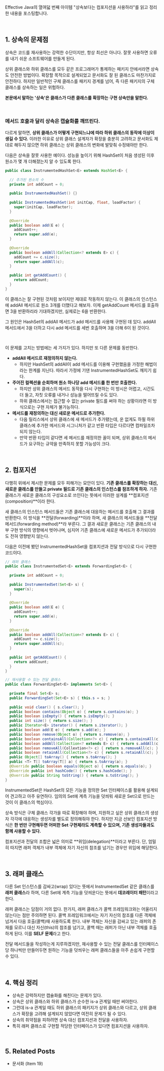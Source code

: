 Effective Java의 열여덟 번째 아이템 "상속보다는 컴포지션을 사용하라"를 읽고 정리한 내용을 포스팅합니다.

<br>

## 1. 상속의 문제점

상속은 코드를 재사용하는 강력한 수단이지만, 항상 최선은 아니다. 잘못 사용하면 오류를 내기 쉬운 소프트웨어를 만들게 된다.

상위 클래스와 하위 클래스를 모두 같은 프로그래머가 통제하는 패키지 안에서라면 상속도 안전한 방법이다. 확장할 목적으로 설계되었고 문서화도 잘 된 클래스도 마찬가지로 안전하다. 하지만 일반적인 구체 클래스를 패키지 경계를 넘어, 즉 다른 패키지의 구체 클래스를 상속하는 일은 위험하다. 

**본문에서 말하는 '상속'은 클래스가 다른 클래스를 확장하는 구현 상속만을 말한다.**

<br>

### 메서드 호출과 달리 상속은 캡슐화를 깨뜨린다.

다르게 말하면, **상위 클래스가 어떻게 구현되느냐에 따라 하위 클래스의 동작에 이상이 생길 수 있다.** 이러한 이유로 상위 클래스 설계자가 확장을 충분히 고려하고 문서화도 제대로 해두지 않으면 하위 클래스는 상위 클래스의 변화에 발맞춰 수정돼야만 한다.

다음은 상속을 잘못 사용한 예이다. 성능을 높이기 위해 HashSet이 처음 생성된 이후 원소가 몇 개 더해졌는지 알 수 있도록 한다. 

```java
public class InstrumentedHashSet<E> extends HashSet<E> {
  
  // 추가된 원소의 수
  private int addCount = 0;
  
  public InstrumentedHashSet() {}
  
  public InstrumentedHashSet(int initCap, float, loadFactor) {
    super(initCap, loadFactor);
  }
  
  @Override
  public boolean add(E e) {
    addCount++;
    return super.add(e);
  }
  
  @Override
  public boolean addAll(Collection<? extends E> c) {
    addCount += c.size();
    return super.addAll(c);
  }
  
  public int getAddCount() {
    return addCount;
  }
}
```

이 클래스는 잘 구현된 것처럼 보이지만 제대로 작동하지 않는다. 이 클래스의 인스턴스에 addAll 메서드로 원소 3개를 더했다고 해보자. 이제 getAddCount 메서드를 호출하면 3을 반환하리라 기대하겠지만, 실제로는 6을 반환한다.

그 원인은 HashSet의 addAll 메서드가 add 메서드를 사용해 구현된 데 있다. addAll 메서드에서 3을 더하고 다시 add 메서드를 세번 호출하며 3을 더해 6이 된 것이다.

<br>

이 문제를 고치는 방법에는 세 가지가 있다. 하지만 또 다른 문제를 동반한다.

- **addAll 메서드르 재정의하지 않는다.**
  - 하지만 HashSet의 addAll이 add 메서드를 이용해 구현했음을 가정한 해법이라는 한계를 지닌다. 따라서 가정에 기댄 InstrumentedHashSet도 깨지기 쉽다.
- **주어진 컬렉션을 순회하며 원소 하나당 add 메서드를 한 번만 호출한다.**
  - 하지만 상위 클래스의 메서드 동작을 다시 구현하는 이 방시은 어렵고, 시간도 더 들고, 자칫 오류를 내거나 성능을 떨어뜨릴 수도 있다.
  - 하위 클래스에서는 접근할 수 없는 private 필드를 써야 하는 상황이라면 이 방식으로는 구현 자체가 불가능하다.
- **메서드를 재정의하는 대신 새로운 메서드로 추가한다.**
  - 다음 릴리스에서 상위 클래스에 새 메서드가 추가됐는데, 운 없게도 하필 하위 클래스에 추가한 메서드와 시그니처가 같고 반환 타입은 다르다면 컴파일조차 되지 않는다. 
  - 만약 반환 타입이 같다면 세 메서드를 재정의한 꼴이 되며, 상위 클래스의 메서드가 요구하는 규약을 만족하지 못할 가능성이 크다.

<br>

## 2. 컴포지션

다행히 위에서 제시한 문제를 모두 피해가는 묘안이 있다. **기존 클래스를 확장하는 대신, 새로운 클래스를 만들고 private 필드로 기존 클래스의 인스턴스를 참조하게 하자.** 기존 클래스가 새로운 클래스의 구성요소로 쓰인다는 뜻에서 이러한 설계를 **컴포지션(composition)**이라 한다.

새 클래스의 인스턴스 메서드들은 기존 클래스에 대응하는 메서드를 호출해 그 결과를 반환한다. 이 방식을 **전달(forwarding)**이라 하며, 새 클래스의 메서드들을 **전달 메서드(forwarding method)**라 부른다. 그 결과 새로운 클래스는 기존 클래스의 내부 구현 방식의 영향에서 벗어나며, 심지어 기존 클래스에 새로운 메서드가 추가되더라도 전혀 영향받지 않는다.

다음은 이전에 봤던 InstrumentedHashSet을 컴포지션과 전달 방식으로 다시 구현한 코드이다.

```java
// 래퍼 클래스
public class InstrumentedSet<E> extends ForwardingSet<E> {
  
  private int addCount = 0;
  
  public InstrumentedSet(Set<E> s) {
    super(s);
  }
  
  @Override
  public boolean add(E e) {
    addCount++;
    return super.add(e);
  }
  
  @Override
  public boolean addAll(Collection<? extends E> c) {
    addCount += c.size();
    return super.addAll(c);
  }
  
  public int getAddCount() {
    return addCount;
  }
}
```

```java
// 재사용할 수 있는 전달 클래스
public class ForwardingSet<E> implements Set<E> {
  
  private final Set<E> s;
  public ForwardingSet(Set<E> s) { this.s = s; }
  
  public void clear() { s.clear(); }
  public boolean contains(Object o) { return s.contains(o); }
  public boolean isEmpty() { return s.isEmpty(); }
  public int size() { return s.size(); }
  public Iterator<E> iterator() { return s.iterator(); }
  public boolean add(E e) { return s.add(e); }
  public boolean remove(Object o) { return s.remove(o); }
  public boolean containsAll(Collection<?> c) { return s.containsAll(c); }
  public boolean addAll(Collection<? extends E> c) { return s.addAll(c); }
  public boolean removeAll(Collextion<?> c) { return s.removeAll(c); }
  public boolean retainAll(Collection<?> c) { return s.retainAll(c); }
  public Object[] toArray() { return s.toArray(); }
  public <T> T[] toArray(T[] a) { return s.toArray(a); }
  @Override public boolean equals(Object o) { return s.equals(o); }
  @Override public int hashCode() { return s.hashCode(); }
  @Override public String toString() { return s.toString(); }
}
```

InstrumentedSet은 HashSet의 모든 기능을 정의한 Set 인터페이스를 활용해 설계되어 견고하고 아주 유연하다. 임의의 Set에 계측 기능을 덧씌워 새로운 Set으로 만드는 것이 이 클래스의 핵심이다.

상속 방식은 구체 클래스 각가을 따로 확장해야 하며, 지원하고 싶은 상위 클래스의 생성자 각각에 대응하는 생성자를 별도로 정의해줘야 한다. 하지만 지금 선보인 컴포지션 방식은 **한 번만 구현해두면 어떠한 Set 구현체라도 계측할 수 있으며, 기존 생성자들과도 함께 사용할 수 있다.**

컴포지션과 전달의 조합은 넓은 의미로 **위임(delegation)**이라고 부른다. 단, 엄밀히 따지면 래퍼 객체가 내부 객체에 자기 자신의 참조를 넘기는 경우만 위임에 해당한다.

<br>

## 3. 래퍼 클래스

다른 Set 인스턴스를 감싸고(wrap) 있다는 뜻에서 InstrumentedSet 같은 클래스를 **래퍼 클래스**라 하며, 다른 Set에 계측 기능을 덧씌운다는 뜻에서 **데코레이터 패턴**이라고 한다.

래퍼 클래스는 담점이 거의 없다. 한가지, 래퍼 클래스가 콜백 프레임워크와는 어울리지 않는다는 점만 주의하면 된다. 콜백 프레임워크에서는 자기 자신의 참조를 다른 객체에 넘겨서 다음 호출(콜백)때 사용하도록 한다. 내부 객체는 자신을 감싸고 있는 래퍼의 존재를 모르니 대신 자신(this)의 참조를 넘기고, 콜백 때는 래퍼가 아닌 내부 객체를 호출하게 된다. 이를 **SELF 문제**라고 한다.

전달 메서드들을 작성하는게 지루하겠지만, 재사용할 수 있는 전달 클래스를 인터페이스당 하나씩만 만들어두면 원하는 기능을 덧씌우는 래퍼 클래스들을 아주 손쉽게 구현할 수 있다.

<br>

## 4. 핵심 정리

- 상속은 강력하지만 캡슐화를 해친다는 문제가 있다.
- 상속은 상위 클래스와 하위 클래스가 순수한 is-a 관계일 때만 써야한다.
- 그런데 is-a 관계일 때도 하위 클래스의 패키지가 상위 클래스와 다르고, 상위 클래스가 확장을 고려해 설계되지 않았다면 여전히 문제가 될 수 있다.
- 상속의 취약점을 피하려면 상속 대신 컴포지션과 전달을 사용하자.
- 특히 래퍼 클래스로 구현할 적당한 인터페이스가 있다면 컴포지션을 사용하자.

<br>

## 5. Related Posts

- 문서화 (Item 19)
